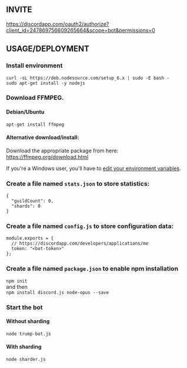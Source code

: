 ## INVITE
https://discordapp.com/oauth2/authorize?client_id=247869756609265664&scope=bot&permissions=0

## USAGE/DEPLOYMENT

### Install environment
```
curl -sL https://deb.nodesource.com/setup_6.x | sudo -E bash -
sudo apt-get install -y nodejs
```

### Download FFMPEG. 

#### Debian/Ubuntu
`apt-get install ffmpeg`

#### Alternative download/install:
Download the appropriate package from here: https://ffmpeg.org/download.html

If you're a Windows user, you'll have to [edit your environment variables](http://adaptivesamples.com/how-to-install-ffmpeg-on-windows/).

### Create a file named `stats.json` to store statistics:
```
{
  "guildCount": 0,
  "shards": 0
}
```

### Create a file named `config.js` to store configuration data:
```
module.exports = {
  // https://discordapp.com/developers/applications/me
  token: "<bot-token>"
};
```

### Create a file named `package.json` to enable npm installation
`npm init`  
and then  
`npm install discord.js node-opus --save`

### Start the bot

#### Without sharding
`node trump-bot.js`

#### With sharding
`node sharder.js`
